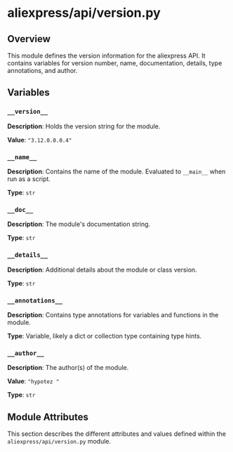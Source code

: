 # aliexpress/api/version.py

## Overview

This module defines the version information for the aliexpress API.  It contains variables for version number, name, documentation, details, type annotations, and author.


## Variables

### `__version__`

**Description**: Holds the version string for the module.

**Value**: `"3.12.0.0.0.4"`


### `__name__`

**Description**: Contains the name of the module.  Evaluated to `__main__` when run as a script.

**Type**: `str`


### `__doc__`

**Description**: The module's documentation string.

**Type**: `str`


### `__details__`

**Description**: Additional details about the module or class version.

**Type**: `str`


### `__annotations__`

**Description**: Contains type annotations for variables and functions in the module.


**Type**: Variable, likely a dict or collection type containing type hints.


### `__author__`

**Description**:  The author(s) of the module.

**Value**: `"hypotez "`

**Type**: `str`


## Module Attributes

This section describes the different attributes and values defined within the `aliexpress/api/version.py` module.


```